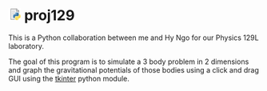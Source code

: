 
# <img src="images.jpg" width="25"> proj129 

This is a Python collaboration between me and Hy Ngo for our
Physics 129L laboratory.

The goal of this program is to simulate a 3 body problem in 2 dimensions and graph
the gravitational potentials of those bodies using a click and drag GUI using the [tkinter](https://github.com/python/cpython/tree/master/Lib/tkinter)
python module. 